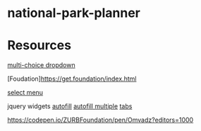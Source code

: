 # national-park-planner

# Resources
[multi-choice dropdown](https://www.codeproject.com/Tips/5162015/Multi-select-Check-Box-List-or-Checkbox-Dropdown-w)

[Foudation]https://get.foundation/index.html

[select menu](https://get.foundation/sites/docs/forms.html)

jquery widgets
[autofill](https://jqueryui.com/autocomplete/)
[autofill multiple](https://jqueryui.com/autocomplete/#multiple)
[tabs](https://jqueryui.com/tabs/)

https://codepen.io/ZURBFoundation/pen/Omvadz?editors=1000


